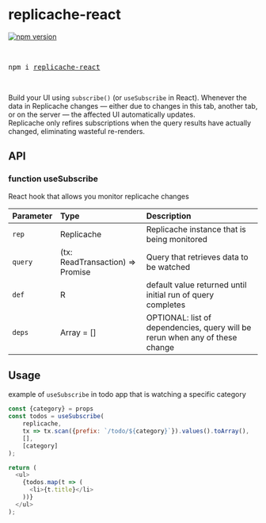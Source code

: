 # replicache-react

[![npm version](https://badge.fury.io/js/replicache-react.svg)](https://www.npmjs.com/package/replicache-react)

<br />
  <pre>npm i <a href="https://www.npmjs.com/package/replicache-react">replicache-react</a></pre>
  <br />

Build your UI using `subscribe()` (or `useSubscribe` in React).
Whenever the data in Replicache changes — either due to changes in this tab, another tab, or on the server — the affected UI automatically updates. <br />
Replicache only refires subscriptions when the query results have actually changed, eliminating wasteful re-renders.


## API

### function useSubscribe

React hook that allows you monitor replicache changes

| Parameter | Type | Description |
| :-- | :-- | :-- |
| `rep` | Replicache | Replicache instance that is being monitored |
| `query` | (tx: ReadTransaction) => Promise<R> | Query that retrieves data to be watched |
| `def` | R |  default value returned until initial run of query completes |
| `deps` | Array<any> = [] | OPTIONAL: list of dependencies, query will be rerun when any of these change |

## Usage

example of `useSubscribe` in todo app that is watching a specific category

```js
const {category} = props
const todos = useSubscribe(
    replicache, 
    tx => tx.scan({prefix: `/todo/${category}`}).values().toArray(), 
    [], 
    [category]
);

return (
  <ul>
    {todos.map(t => (
      <li>{t.title}</li>
    ))}
  </ul>
);
```
